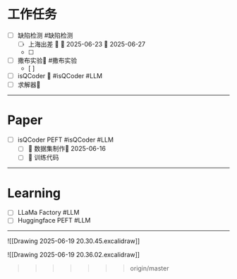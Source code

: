 
# 工作任务
- [ ] 缺陷检测 #缺陷检测
	- [ ] 上海出差 🔺 🛫 2025-06-23 📅 2025-06-27
	- [ ] 
- [ ] 撒布实验🔺  #撒布实验 
	- [ ] 
- [ ] isQCoder 🔼  #isQCoder #LLM 
- [ ] 求解器🔼 
---
# Paper

- [ ] isQCoder PEFT #isQCoder #LLM 
	- [ ] 🔼 数据集制作🛫 2025-06-16 
	- [ ] 🔼 训练代码
---
# Learning
- [ ] LLaMa Factory #LLM
- [ ] Huggingface PEFT #LLM

---

![[Drawing 2025-06-19 20.30.45.excalidraw]]

![[Drawing 2025-06-19 20.36.02.excalidraw]]
>>>>>>> origin/master



